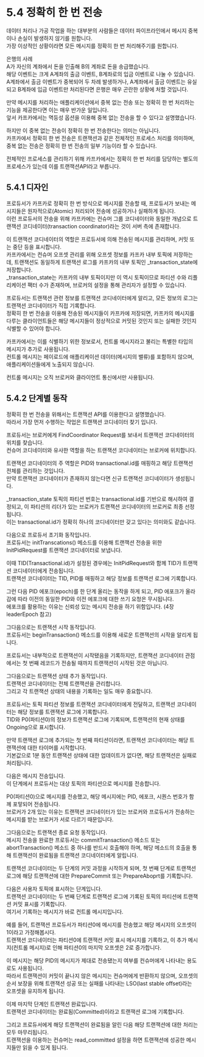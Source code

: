 # 5.4 정확히 한 번 전송  

데이터 처리나 가공 작업을 하는 대부분의 사람들은 데이터 파이프라인에서 메시지 중복이나 손실이 발생하지 않기를 원합니다.  
가장 이상적인 상황이라면 모든 메시지를 정확히 한 번 처리해주기를 원합니다.  

은행의 사례  
A가 자신의 계좌에서 돈을 인출해 B의 계좌로 돈을 송급했습니다.  
해당 이벤트는 크게 A계좌의 출금 이벤트, B계좌로의 입금 이벤트로 나눌 수 있습니다.  
A계좌에서 출금 이벤트가 중복되어 두 차례 발생하거나, A계좌에서 출금 이벤트는 유실되고 B계좌에 입금 이벤트만 처리된다면 은행은 매우 곤란한 상황에 처할 것입니다.  

만약 메시지를 처리하는 애플리케이션에서 중복 없는 전송 또는 정확히 한 번 처리하는 기능을 제공한다면 이는 매우 반가운 일입니다.  
앞서 카프카에서는 멱등성 옵션을 이용해 중복 없는 전송을 할 수 있다고 설명했습니다.  

하지만 이 중복 없는 전송이 정확히 한 번 전송한다는 의미는 아닙니다.  
카프카에서 정확히 한 번 전송은 트랜잭션과 같은 전체적인 프로세스 처리를 의미하며, 중복 없는 전송은 정확히 한 번 전송의 일부 기능이라 할 수 있습니다.  

전체적인 프로세스를 관리하기 위해 카프카에서는 정확히 한 번 처리를 담당하는 별도의 프로세스가 있는데 이를 트랜잭션API라고 부릅니다.  

## 5.4.1 디자인

프로듀서가 카프카로 정확히 한 번 방식으로 메시지를 전송할 때, 프로듀서가 보내는 메시지들은 원자적으로(Atomic) 처리되어 전송에 성공하거나 실패하게 됩니다.  
이런 프로듀서의 전송을 위해 카프카에는 컨슈머 그룹 코디네이터와 동일한 개념으로 트랜잭션 코디네이터(transaction coordinator)라는 것이 서버 측에 존재합니다.  

이 트랜잭션 코디네이터의 역할은 프로듀서에 의해 전송된 메시지를 관리하며, 커밋 또는 중단 등을 표시합니다.  
카프카에서는 컨슈머 오프셋 관리를 위해 오프셋 정보를 카프카 내부 토픽에 저장하는데, 트랜잭션도 동일하게 트랜잭션 로그를 카프카의 내부 토픽인 _transaction_state에 저장합니다.  
_transaction_state는 카프카의 내부 토픽이지만 이 역시 토픽이므로 파티션 수와 리플리케이션 팩터 수가 존재하며, 브로커의 설정을 통해 관리자가 설정할 수 있습니다.  

프로듀서는 트랜잭션 관련 정보를 트랜잭션 코디네이터에게 알리고, 모든 정보의 로그는 트랜잭션 코디네이터가 직접 기록합니다.  
정확히 한 번 전송을 이용해 전송된 메시지들이 카프카에 저장되면, 카프카의 메시지를 다루는 클라이언트들은 해당 메시지들이 정상적으로 커밋된 것인지 또는 실패한 것인지 식별할 수 있어야 합니다.  

카프카에서는 이를 식별하기 위한 정보로서, 컨트롤 메시지라고 불리는 특별한 타입의 메시지가 추가로 사용됩니다.  
컨트롤 메시지는 페이로드에 애플리케이션 데이터(메시지의 밸류)를 포함하지 않으며, 애플리케이션들에게 노출되지 않습니다.  

컨트롤 메시지는 오직 브로커와 클라이언트 통신에서만 사용됩니다.  

## 5.4.2 단계별 동작  

정확히 한 번 전송을 위해서는 트랜잭션 API를 이용한다고 설명했습니다.  
따라서 가장 먼저 수행하는 작업은 트랜잭션 코디네이터 찾기 입니다.  

프로듀서는 브로커에게 FindCoordinator Request를 보내서 트랜잭션 코디네이터의 위치를 찾습니다.  
컨슈머 코디네이터와 유사한 역할을 하는 트랜잭션 코디네이터는 브로커에 위치합니다.  

트랜잭션 코디네이터의 주 역할은 PID와 transactional.id를 매핑하고 해당 트랜잭션 전체를 관리하는 것입니다.  
만약 트랜잭션 코디네이터가 존재하지 않는다면 신규 트랜잭션 코디네이터가 생성됩니다.  

_transaction_state 토픽의 파티션 번호는 transactional.id를 기반으로 해시하여 결정되고, 이 파티션의 리더가 있는 브로커가 트랜잭션 코디네이터의 브로커로 최종 선정됩니다.  
이는 transactional.id가 정확히 하나의 코디네이터만 갖고 있다는 의미와도 같습니다.  

다음으로 프로듀서 초기화 동작입니다.  
프로듀서는 initTranscations() 메소드를 이용해 트랜잭션 전송을 위한 InitPidRequest를 트랜잭션 코디네이터로 보냅니다.  

이때 TID(Transactional.id)가 설정된 경우에는 InitPidRequest와 함께 TID가 트랜잭션 코디네이터에게 전송됩니다.  
트랜잭션 코디네이터는 TID, PID를 매핑하고 해당 정보를 트랜잭션 로그에 기록합니다.  

그런 다음 PID 에포크(epoch)를 한 단계 올리는 동작을 하게 되고, PID 에포크가 올라감에 따라 이전의 동일한 PID와 이전 에포크에 대한 쓰기 요청은 무시됩니다.  
에포크를 활용하는 이유는 신뢰성 있는 메시지 전송을 하기 위함입니다. (4장 leaderEpoch 참고)  

그다음으로는 트랜잭션 시작 동작입니다.  
프로듀서는 beginTransaction() 메소드를 이용해 새로운 트랜잭션의 시작을 알리게 됩니다.  

프로듀서는 내부적으로 트랜잭션이 시작됐음을 기록하지만, 트랜잭션 코디네이터 관점에서는 첫 번째 레코드가 전송될 때까지 트랜잭션이 시작된 것은 아닙니다.  

그다음으로는 트랜잭션 상태 추가 동작입니다.  
트랜잭션 코디네이터는 전체 트랜잭션을 관리합니다.  
그리고 각 트랜잭션 상태의 내용을 기록하는 일도 매우 중요합니다.  

프로듀서는 토픽 파티션 정보를 트랜잭션 코디네이터에게 전달하고, 트랜잭션 코디네이터는 해당 정보를 트랜잭션 로그에 기록합니다.  
TID와 P0(파티션0)의 정보가 트랜잭션 로그에 기록되며, 트랜잭션의 현재 상태를 Ongoing으로 표시합니다.  

만약 트랜잭션 로그에 추가되는 첫 번째 파티션이라면, 트랜잭션 코디네이터는 해당 트랜잭션에 대한 타이머를 시작합니다.  
기본값으로 1분 동안 트랜잭션 상태에 대한 업데이트가 없다면, 해당 트랜잭션은 실패로 처리됩니다.  

다음은 메시지 전송입니다.  
이 단계에서 프로듀서는 대상 토픽의 파티션으로 메시지를 전송합니다.  

P0(파티션0)으로 메시지를 전송했고, 해당 메시지에는 PID, 에포크, 시퀀스 번호가 함께 포맣되어 전송됩니다.  
브로커가 2개 있는 이유는 트랜잭션 코디네이터가 있는 브로커와 프로듀서가 전송하는 메시지를 받는 브로커가 서로 다르기 때문입니다.  

그다음으로는 트랜잭션 종료 요청 동작입니다.  
메시지 전송을 완료한 프로듀서는 commitTransaction() 메소드 또는 abortTransaction() 메소드 중 하나를 반드시 호출해야 하며, 해당 메소드의 호출을 통해 트랜잭션이 완료됨을 트랜잭션 코디네이터에게 알립니다.  

트랜잭션 코디네이터는 두 단계의 커밋 과정을 시작하게 되며, 첫 번째 단계로 트랜잭션 로그에 해당 트랜잭션에 대한 PrepareCommit 또는 PrepareAboprt를 기록합니다.  

다음은 사용자 토픽에 표시하는 단계입니다.  
트랜잭션 코디네이터는 두 번째 단계로 트랜잭션 로그에 기록된 토픽의 파티션에 트랜잭션 커밋 표시를 기록합니다.  
여기서 기록하는 메시지가 바로 컨트롤 메시지입니다.  

예를 들어, 트랜잭션 프로듀서가 파티션0에 메시지를 전송했고 해당 메시지의 오프셋이 1이라고 가정해봅시다.  
트랜잭션 코디네이터는 파티션0에 트랜잭션 커밋 표시 메시지를 기록하고, 이 추가 메시지(컨트롤 메시지)로 인해 파티션0의 마지막 오프셋은 2로 증가합니다.  

이 메시지는 해당 PID의 메시지가 제대로 전송됐는지 여부를 컨슈머에게 나타내는 용도로도 사용됩니다.  
따라서 트랜잭션이 커밋이 끝나지 않은 메시지는 컨슈머에게 반환하지 않으며, 오프셋의 순서 보장을 위해 트랜잭션 성공 또는 실패를 나타내는 LSO(last stable offset)라는 오프셋을 유지하게 됩니다.  

이제 마지막 단계인 트랜잭션 완료입니다.  
트랜잭션 코디네이터는 완료됨(Committed)이라고 트랜잭션 로그에 기록합니다.  

그리고 프로듀서에게 해당 트랜잭션이 완료됨을 알린 다음 해당 트랜잭션에 대한 처리는 모두 마무리됩니다.  
트랜잭션을 이용하는 컨슈머는 read_committed 설정을 하면 트랜잭션에 성공한 메시지들만 읽을 수 있게 됩니다.  






